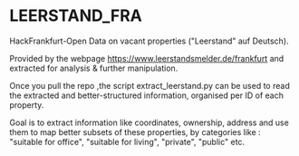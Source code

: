 # LEERSTAND_FRA
HackFrankfurt-Open Data on vacant properties ("Leerstand" auf Deutsch).

Provided by the webpage https://www.leerstandsmelder.de/frankfurt and extracted for analysis & further manipulation.

Once you pull the repo ,the script extract_leerstand.py can be used to read 
the extracted and better-structured information, organised per ID of each property.

Goal is to extract information like coordinates, ownership, address and use them to map better subsets of these 
properties, by categories like : "suitable for office", "suitable for living", "private", "public" etc. 

